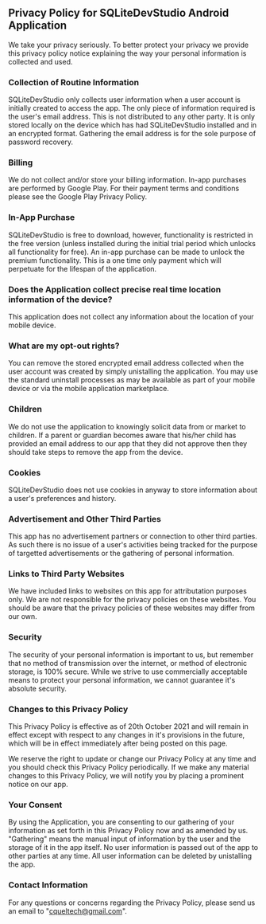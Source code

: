 ## Privacy Policy for SQLiteDevStudio Android Application
We take your privacy seriously. To better protect your privacy we provide this privacy policy notice explaining the way your personal information is collected and used.

### Collection of Routine Information
SQLiteDevStudio only collects user information when a user account is initially created to access the app. The only piece of information required is the user's email address. This is not distributed to any other party. It is only stored locally on the device which has had SQLiteDevStudio installed and in an encrypted format. Gathering the email address is for the sole purpose of password recovery.

### Billing
We do not collect and/or store your billing information. In-app purchases are performed by Google Play. For their payment terms and conditions please see the Google Play Privacy Policy.

### In-App Purchase
SQLiteDevStudio is free to download, however, functionality is restricted in the free version (unless installed during the initial trial period which unlocks all functionality for free). An in-app purchase can be made to unlock the premium functionality. This is a one time only payment which will perpetuate for the lifespan of the application.

### Does the Application collect precise real time location information of the device?
This application does not collect any information about the location of your mobile device.

### What are my opt-out rights?
You can remove the stored encrypted email address collected when the user account was created by simply unistalling the application. You may use the standard uninstall processes as may be available as part of your mobile device or via the mobile application marketplace.

### Children
We do not use the application to knowingly solicit data from or market to children. If a parent or guardian becomes aware that his/her child has provided an email address to our app that they did not approve then they should take steps to remove the app from the device.

### Cookies
SQLiteDevStudio does not use cookies in anyway to store information about a user's preferences and history.

### Advertisement and Other Third Parties
This app has no advertisement partners or connection to other third parties. As such there is no issue of a user's activities being tracked for the purpose of targetted advertisements or the gathering of personal information.

### Links to Third Party Websites
We have included links to websites on this app for attributation purposes only. We are not responsible for the privacy policies on these websites. You should be aware that the privacy policies of these websites may differ from our own.

### Security
The security of your personal information is important to us, but remember that no method of transmission over the internet, or method of electronic storage, is 100% secure. While we strive to use commercially acceptable means to protect your personal information, we cannot guarantee it's absolute security.

### Changes to this Privacy Policy
This Privacy Policy is effective as of 20th October 2021 and will remain in effect except with respect to any changes in it's provisions in the future, which will be in effect immediately after being posted on this page.

We reserve the right to update or change our Privacy Policy at any time and you should check this Privacy Policy periodically. If we make any material changes to this Privacy Policy, we will notify you by placing a prominent notice on our app.

### Your Consent
By using the Application, you are consenting to our gathering of your information as set forth in this Privacy Policy now and as amended by us. "Gathering" means the manual input of information by the user and the storage of it in the app itself. No user information is passed out of the app to other parties at any time. All user information can be deleted by unistalling the app.

### Contact Information
For any questions or concerns regarding the Privacy Policy, please send us an email to "cqueltech@gmail.com".
